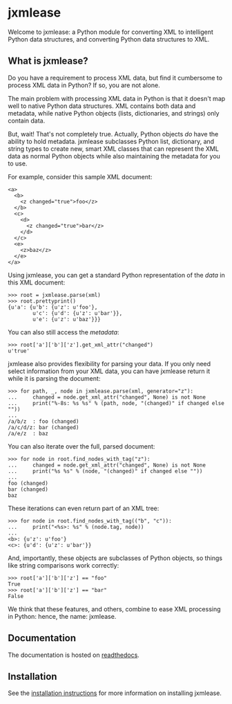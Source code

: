 # jxmlease

Welcome to jxmlease: a Python module for converting XML to
intelligent Python data structures, and converting Python data
structures to XML.

## What is jxmlease?

Do you have a requirement to process XML data, but find it cumbersome
to process XML data in Python? If so, you are not alone.

The main problem with processing XML data in Python is that it doesn't
map well to native Python data structures. XML contains both data and
metadata, while native Python objects (lists, dictionaries, and
strings) only contain data.

But, wait! That's not completely true. Actually, Python objects *do*
have the ability to hold metadata. jxmlease subclasses Python list,
dictionary, and string types to create new, smart XML classes that can
represent the XML data as normal Python objects while also maintaining
the metadata for you to use.

For example, consider this sample XML document:

    <a>
      <b>
        <z changed="true">foo</z>
      </b>
      <c>
        <d>
          <z changed="true">bar</z>
        </d>
      </c>
      <e>
        <z>baz</z>
      </e>
    </a>

Using jxmlease, you can get a standard Python representation of the
*data* in this XML document:

    >>> root = jxmlease.parse(xml)
    >>> root.prettyprint()
    {u'a': {u'b': {u'z': u'foo'},
            u'c': {u'd': {u'z': u'bar'}},
            u'e': {u'z': u'baz'}}}

You can also still access the *metadata*:

    >>> root['a']['b']['z'].get_xml_attr("changed")
    u'true'

jxmlease also provides flexibility for parsing your data. If you only
need select information from your XML data, you can have jxmlease
return it while it is parsing the document:

    >>> for path, _, node in jxmlease.parse(xml, generator="z"):
    ...     changed = node.get_xml_attr("changed", None) is not None
    ...     print("%-8s: %s %s" % (path, node, "(changed)" if changed else ""))
    ...
    /a/b/z  : foo (changed)
    /a/c/d/z: bar (changed)
    /a/e/z  : baz

You can also iterate over the full, parsed document:

    >>> for node in root.find_nodes_with_tag("z"):
    ...     changed = node.get_xml_attr("changed", None) is not None
    ...     print("%s %s" % (node, "(changed)" if changed else ""))
    ...
    foo (changed)
    bar (changed)
    baz

These iterations can even return part of an XML tree:

    >>> for node in root.find_nodes_with_tag(("b", "c")):
    ...     print("<%s>: %s" % (node.tag, node))
    ...
    <b>: {u'z': u'foo'}
    <c>: {u'd': {u'z': u'bar'}}

And, importantly, these objects are subclasses of Python objects, so
things like string comparisons work correctly:

    >>> root['a']['b']['z'] == "foo"
    True
    >>> root['a']['b']['z'] == "bar"
    False

We think that these features, and others, combine to ease XML
processing in Python: hence, the name: jxmlease.

## Documentation

The documentation is hosted on [readthedocs](http://jxmlease.readthedocs.org).

## Installation

See the
[installation instructions](http://jxmlease.readthedocs.org/en/stable/install.html)
for more information on installing jxmlease.
